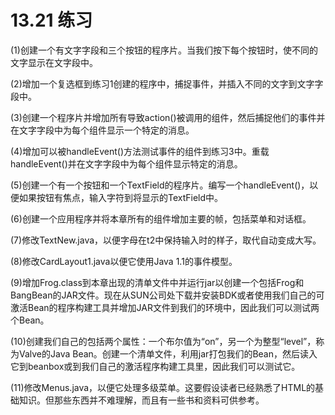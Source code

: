 # 13.21 练习

(1)创建一个有文字字段和三个按钮的程序片。当我们按下每个按钮时，使不同的文字显示在文字段中。

(2)增加一个复选框到练习1创建的程序中，捕捉事件，并插入不同的文字到文字字段中。

(3)创建一个程序片并增加所有导致action()被调用的组件，然后捕捉他们的事件并在文字字段中为每个组件显示一个特定的消息。

(4)增加可以被handleEvent()方法测试事件的组件到练习3中。重载handleEvent()并在文字字段中为每个组件显示特定的消息。

(5)创建一个有一个按钮和一个TextField的程序片。编写一个handleEvent()，以便如果按钮有焦点，输入字符到将显示的TextField中。

(6)创建一个应用程序并将本章所有的组件增加主要的帧，包括菜单和对话框。

(7)修改TextNew.java，以便字母在t2中保持输入时的样子，取代自动变成大写。

(8)修改CardLayout1.java以便它使用Java 1.1的事件模型。

(9)增加Frog.class到本章出现的清单文件中并运行jar以创建一个包括Frog和BangBean的JAR文件。现在从SUN公司处下载并安装BDK或者使用我们自己的可激活Bean的程序构建工具并增加JAR文件到我们的环境中，因此我们可以测试两个Bean。

(10)创建我们自己的包括两个属性：一个布尔值为“on”，另一个为整型“level”，称为Valve的Java Bean。创建一个清单文件，利用jar打包我们的Bean，然后读入它到beanbox或到我们自己的激活程序构建工具里，因此我们可以测试它。

(11)修改Menus.java，以便它处理多级菜单。这要假设读者已经熟悉了HTML的基础知识。但那些东西并不难理解，而且有一些书和资料可供参考。

